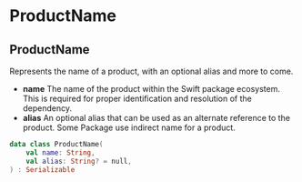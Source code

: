 # ProductName

## ProductName

Represents the name of a product, with an optional alias and more to come.

- **name** The name of the product within the Swift package ecosystem. This is required for proper
  identification and resolution of the dependency.
- **alias** An optional alias that can be used as an alternate reference to the product.
  Some Package use indirect name for a product.

```Kotlin
data class ProductName(
    val name: String,
    val alias: String? = null,
) : Serializable
```
